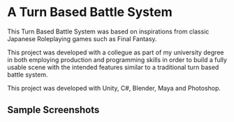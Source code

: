 # A Turn Based Battle System

This Turn Based Battle System was based on inspirations from classic Japanese Roleplaying games such as Final Fantasy.

This project was developed with a collegue as part of my university degree in both employing production and programming skills in order to build a fully usable scene with the intended features similar to a traditional turn based battle system.

This project was developed with Unity, C#, Blender, Maya and Photoshop.


## Sample Screenshots


